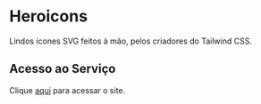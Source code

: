 # Heroicons

Lindos ícones SVG feitos à mão, pelos criadores do Tailwind CSS.

## Acesso ao Serviço

Clique [aqui](https://heroicons.com) para acessar o site.